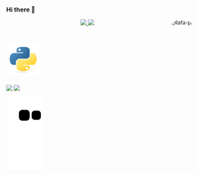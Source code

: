### Hi there 👋

<!--
**barbaramani/barbaramani** is a ✨ _special_ ✨ repository because its `README.md` (this file) appears on your GitHub profile.

Here are some ideas to get you started:

- 🔭 I’m currently working on ...
- 🌱 I’m currently learning ...
- 👯 I’m looking to collaborate on ...
- 🤔 I’m looking for help with ...
- 💬 Ask me about ...
- 📫 How to reach me: ...
- 😄 Pronouns: ...
- ⚡ Fun fact: ...
-->


<div align="center">
  <a href="https://github.com/barbaramani">
  <img height="180em" src="https://github-readme-stats.vercel.app/api?username=barbaramani&show_icons=true&theme=dracula&include_all_commits=true&count_private=true"/>
  <img height="180em" src="https://github-readme-stats.vercel.app/api/top-langs/?username=barbaramani&layout=compact&langs_count=7&theme=dracula"/>
  <img align="right" alt="Rafa-pic" height="150" style="border-radius:50px;" src="https://share-cdn.picrew.me/shareImg/org/202201/338224_rq5L5swf.png">
</div>

##
  
</div>
<div style="display: inline_block"><br>
  <img align="center" alt="Rafa-Python" height="80" width="90" src="https://raw.githubusercontent.com/devicons/devicon/master/icons/python/python-original.svg">
</div>

##

<div> 
   <a href = "mailto:barbaramani@outlook.com"><img src="https://img.shields.io/badge/Microsoft_Outlook-0078D4?style=for-the-badge&logo=microsoft-outlook&logoColor=white"></a>
  <a href="https://www.linkedin.com/in/barbara-lemos/" target="_blank"><img src="https://img.shields.io/badge/LinkedIn-0077B5?style=for-the-badge&logo=linkedin&logoColor=white"></a> 
 
  ![Snake animation](https://github.com/rafaballerini/rafaballerini/blob/output/github-contribution-grid-snake.svg)
 
</div>
